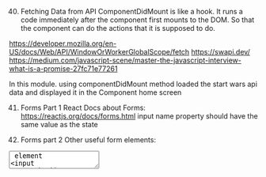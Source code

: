 40. Fetching Data from API 
ComponentDidMount is like a hook. It runs a code immediately after the component first mounts to the DOM. So that the component can do the actions that it is supposed to do.

https://developer.mozilla.org/en-US/docs/Web/API/WindowOrWorkerGlobalScope/fetch
https://swapi.dev/
https://medium.com/javascript-scene/master-the-javascript-interview-what-is-a-promise-27fc71e77261

In this module. using componentDidMount method loaded the start wars api data and displayed it in the Component home screen

41. Forms Part 1 
React Docs about Forms:
https://reactjs.org/docs/forms.html
input name property should have the same value as the state 

42. Forms part 2 
Other useful form elements:
<textarea /> element
<input type="checkbox" />
<input type="radio" />
<select> and <option> elements

Formix api helps you create React forms 

43. Forms Practice
Challenge: Wire up the partially finished travel form so that it works!
Remember to use the concept of controlled forms
https://reactjs.org/docs/forms.html

All information should be populating the text below the form in real-time as you're filling it out

This exercise is adapted from the V school curriculum on Vanilla JS forms:
https://coursework.vschool.io/travel-form/

All of our challenges and learning resources are open for the public to play around with and learn from at https://coursework.vschool.io

44. Container/Component Architecture
The instructor was speaking about splitting the different components based on logic. presentational, container components, Smart-dumb components
presentational component
rendering component 

https://medium.com/@dan_adramov/smart-and-dumb-components-7ca2f9a7c7d0

45. Meme Generator Capstone Project 

Step 1: Create an App.js and render something using ReactDOM.render method 
Step 2: 
Create 2 new components - Header and MemeGenerator
header will only display things 
MemeGenerator will be calling to an API and holding on to data 
Each should be in their own file of the same name 

Step 3:
Initialize state to save the following data:
    top text
    bottom text 
    random image (initialize with "http://i.imgflip.com/1bij.jpg")

Step 4:
We'll be using an API that provides a bunch of meme images.

Your task:
Make an API call to "https://api.imgflip.com/get_memes" and save the data that comes back (`response.data.memes`) to a new state property called `allMemeImgs`. (The data that comes back is an array)

Step 5:
Create 2 input fields, one for the topText and one for the bottomText. Remember that these will be "controlled forms", so make sure to add all the attributes you'll need for that to work.

Step 6:
Create the onChange handler method
It should update the corresponding state on every change of the input box

Step 7: 
Create a method that, when the "Gen" button is clicked, chooses one of the memes from our `allMemeImgs` array at random and makes it so that is the meme image that shows up in the bottom portion of our meme generator site `.url`

46. Writing Modern React Apps 

Use of Arrow functions. No need to bind the this.HandleChange functions.
No need of constructor functions. define state outside without state 

Other Modern/advanced React features/ topins to learn:

Official React Context API - https://reactjs.org/docs/context.html
Error Boundaries - https://reactjs.org/docs/error-boundaries.html
render props - https://reactjs.org/docs/render-props.html
Higher order components - https://reactjs.org/docs/higher-order-components.html
React Router - https://reacttraining.com/react-router/core/guides/philosophy
React Hooks - https://reactjs.org/docs/hooks-intro.html
React Lazy, memo and Suspense - https://reactjs.org/blog/2018/10/23/react-v-16-6.html

47. Project ideas for practicing

https://medium.freecodecamp.org/every-time-you-build-a-to-do-list-app-a-puppy-dies-505b54637a5d

https://medium.freecodecamp.org/want-to-build-something-fun-heres-a-list-of-sample-web-app-ideas-b991bce0ed9a

https://medium.freecodecamp.org/summer-is-over-you-should-be-coding-heres-yet-another-list-of-exciting-ideas-to-build-a95d7704d36d